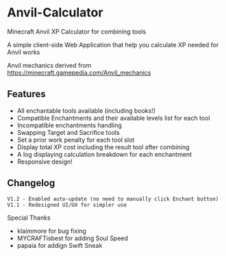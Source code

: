 # Anvil-Calculator
Minecraft Anvil XP Calculator for combining tools

A simple client-side Web Application that help you calculate XP needed for Anvil works

Anvil mechanics derived from https://minecraft.gamepedia.com/Anvil_mechanics

## Features
- All enchantable tools available (including books!)
- Compatible Enchantments and their available levels list for each tool
- Incompatible enchantments handling
- Swapping Target and Sacrifice tools
- Set a prior work penalty for each tool slot
- Display total XP cost including the result tool after combining
- A log displaying calculation breakdown for each enchantment
- Responsive design!

## Changelog
```
V1.2 - Enabled auto-update (no need to manually click Enchant button)
V1.1 - Redesigned UI/UX for simpler use 
```


Special Thanks
- klaimmore for bug fixing
- MYCRAFTisbest for adding Soul Speed
- papaia for addign Swift Sneak
